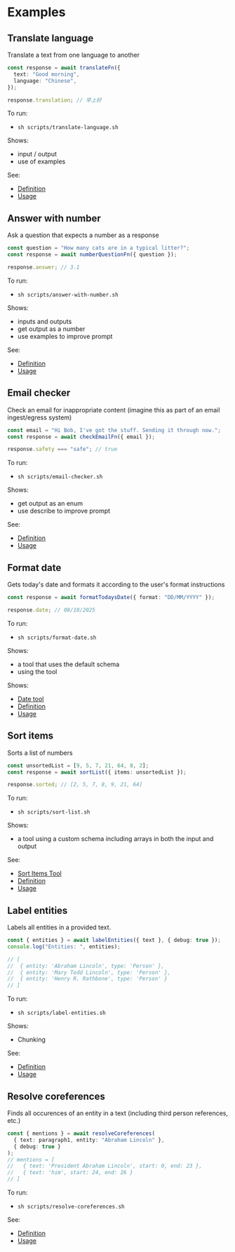 # Examples

## Translate language

Translate a text from one language to another

```ts
const response = await translateFn({
  text: "Good morning",
  language: "Chinese",
});

response.translation; // 早上好
```

To run:

- `sh scripts/translate-language.sh`

Shows:

- input / output
- use of examples

See:

- [Definition](./basic/translate-language/translate-fn.ts)
- [Usage](./basic/translate-language/index.ts)

## Answer with number

Ask a question that expects a number as a response

```ts
const question = "How many cats are in a typical litter?";
const response = await numberQuestionFn({ question });

response.answer; // 3.1
```

To run:

- `sh scripts/answer-with-number.sh`

Shows:

- inputs and outputs
- get output as a number
- use examples to improve prompt

See:

- [Definition](./basic/answer-with-number/number-question-fn.ts)
- [Usage](./basic/answer-with-number/index.ts)

## Email checker

Check an email for inappropriate content (imagine this as part of an email ingest/egress system)

```ts
const email = "Hi Bob, I've got the stuff. Sending it through now.";
const response = await checkEmailFn({ email });

response.safety === "safe"; // true
```

To run:

- `sh scripts/email-checker.sh`

Shows:

- get output as an enum
- use describe to improve prompt

See:

- [Definition](./basic/email-checker/check-email-fn.ts)
- [Usage](./basic/email-checker/index.ts)

## Format date

Gets today's date and formats it according to the user's format instructions

```ts
const response = await formatTodaysDate({ format: "DD/MM/YYYY" });

response.date; // 08/10/2025
```

To run:

- `sh scripts/format-date.sh`

Shows:

- a tool that uses the default schema
- using the tool

Shows:

- [Date tool](./tools/format-date/date-tool.ts)
- [Definition](./tools/format-date/format-todays-date.ts)
- [Usage](./tools/format-date/index.ts)

## Sort items

Sorts a list of numbers

```ts
const unsortedList = [9, 5, 7, 21, 64, 8, 2];
const response = await sortList({ items: unsortedList });

response.sorted; // [2, 5, 7, 8, 9, 21, 64]
```

To run:

- `sh scripts/sort-list.sh`

Shows:

- a tool using a custom schema including arrays in both the input and output

See:

- [Sort Items Tool](./tools/sort-list/sort-items-tool.ts)
- [Definition](./tools/sort-list/sort-items-fn.ts)
- [Usage](./tools/sort-list/index.ts)

## Label entities

Labels all entities in a provided text.

```ts
const { entities } = await labelEntities({ text }, { debug: true });
console.log("Entities: ", entities);

// [
//  { entity: 'Abraham Lincoln', type: 'Person' },
//  { entity: 'Mary Todd Lincoln', type: 'Person' },
//  { entity: 'Henry R. Rathbone', type: 'Person' }
// ]
```

To run:

- `sh scripts/label-entities.sh`

Shows:

- Chunking

See:

- [Definition](./nlp-tasks/label-entities/label-entities.ts)
- [Usage](./nlp-tasks/label-entities/index.ts)

## Resolve coreferences

Finds all occurences of an entity in a text (including third person references, etc.)

```ts
const { mentions } = await resolveCoreferences(
  { text: paragraph1, entity: "Abraham Lincoln" },
  { debug: true }
);
// mentions = [
//   { text: 'President Abraham Lincoln', start: 0, end: 23 },
//   { text: 'him', start: 24, end: 26 }
// ]
```

To run:

- `sh scripts/resolve-coreferences.sh`

See:

- [Definition](./nlp-tasks/resolve-coreferences/resolve-coreferences.ts)
- [Usage](./nlp-tasks/resolve-coreferences/index.ts)
